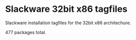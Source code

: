 Slackware 32bit x86 tagfiles
============================

Slackware installation tagfiles for the 32bit x86 architechure.

477 packages total.
